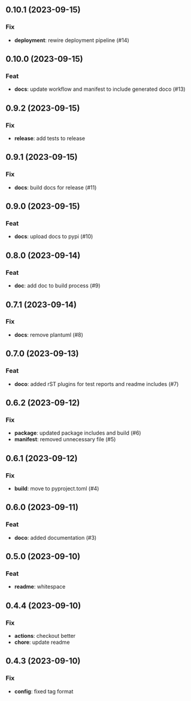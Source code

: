 ## 0.10.1 (2023-09-15)

### Fix

- **deployment**: rewire deployment pipeline (#14)

## 0.10.0 (2023-09-15)

### Feat

- **docs**: update workflow and manifest to include generated doco (#13)

## 0.9.2 (2023-09-15)

### Fix

- **release**: add tests to release

## 0.9.1 (2023-09-15)

### Fix

- **docs**: build docs for release (#11)

## 0.9.0 (2023-09-15)

### Feat

- **docs**: upload docs to pypi (#10)

## 0.8.0 (2023-09-14)

### Feat

- **doc**: add doc to build process (#9)

## 0.7.1 (2023-09-14)

### Fix

- **docs**: remove plantuml (#8)

## 0.7.0 (2023-09-13)

### Feat

- **doco**: added rST plugins for test reports and readme includes (#7)

## 0.6.2 (2023-09-12)

### Fix

- **package**: updated package includes and build (#6)
- **manifest**: removed unnecessary file (#5)

## 0.6.1 (2023-09-12)

### Fix

- **build**: move to pyproject.toml (#4)

## 0.6.0 (2023-09-11)

### Feat

- **doco**: added documentation (#3)

## 0.5.0 (2023-09-10)

### Feat

- **readme**: whitespace

## 0.4.4 (2023-09-10)

### Fix

- **actions**: checkout better
- **chore**: update readme

## 0.4.3 (2023-09-10)

### Fix

- **config**: fixed tag format
